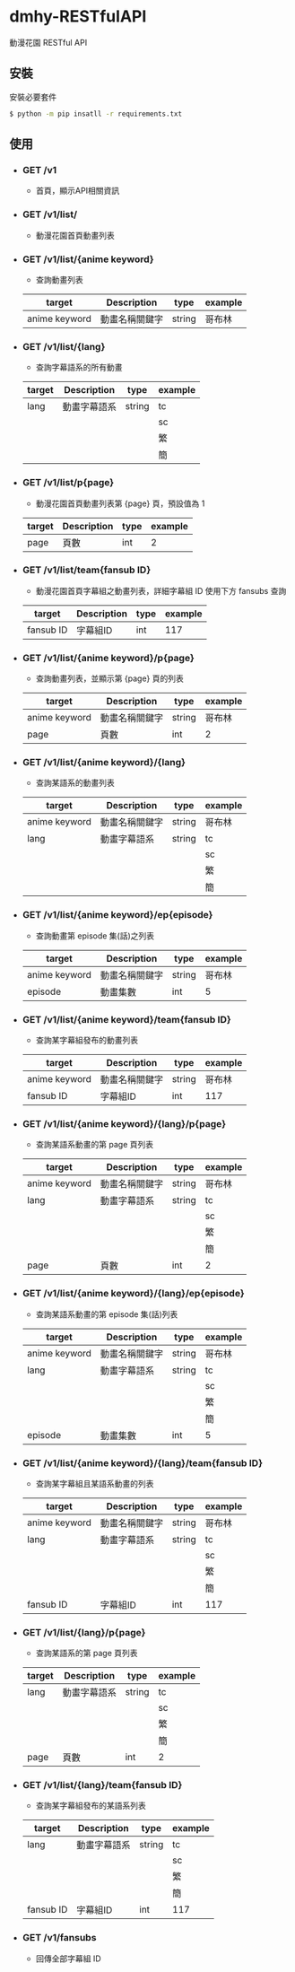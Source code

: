 # dmhy-RESTfulAPI
動漫花園 RESTful API
## 安裝
安裝必要套件  
```bash
$ python -m pip insatll -r requirements.txt
```
## 使用
  - ### GET /v1
       - 首頁，顯示API相關資訊
  - ### GET /v1/list/
       - 動漫花園首頁動畫列表
  - ### GET /v1/list/{anime keyword}
       - 查詢動畫列表  
    
      |target           |Description       |type  |example|
      |---------------  |------------------|------|-------|
      |anime keyword    |動畫名稱關鍵字     |string|哥布林  |
  - ### GET /v1/list/{lang}
       - 查詢字幕語系的所有動畫
     
      |target           |Description       |type  |example|
      |---------------  |------------------|------|-------|
      |lang             |動畫字幕語系       |string|tc     |
      |                 |                  |      |sc     |
      |                 |                  |      |繁     |
      |                 |                  |      |簡     |
  - ### GET /v1/list/p{page}
       - 動漫花園首頁動畫列表第 {page} 頁，預設值為 1
     
      |target           |Description       |type  |example|
      |---------------  |------------------|------|-------|
      |page             |頁數               |int  |2      |
  - ### GET /v1/list/team{fansub ID}
       - 動漫花園首頁字幕組之動畫列表，詳細字幕組 ID 使用下方 fansubs 查詢
     
      |target           |Description       |type  |example|
      |---------------  |------------------|------|-------|
      |fansub ID        |字幕組ID           |int  | 117   |
  - ### GET /v1/list/{anime keyword}/p{page}
       - 查詢動畫列表，並顯示第 {page} 頁的列表
       
       |target           |Description       |type  |example|
      |---------------  |------------------|------|-------|
      |anime keyword    |動畫名稱關鍵字     |string|哥布林  |
      |page             |頁數               |int  |2      |
  - ### GET /v1/list/{anime keyword}/{lang}
       - 查詢某語系的動畫列表
       
       |target           |Description       |type  |example|
      |---------------  |------------------|------|-------|
      |anime keyword    |動畫名稱關鍵字     |string|哥布林  |
      |lang             |動畫字幕語系       |string|tc     |
      |                 |                  |      |sc     |
      |                 |                  |      |繁     |
      |                 |                  |      |簡     |
  - ### GET /v1/list/{anime keyword}/ep{episode}
       - 查詢動畫第 episode 集(話)之列表
       
       |target           |Description       |type  |example|
      |---------------  |------------------|------|-------|
      |anime keyword    |動畫名稱關鍵字     |string|哥布林  |
      |episode          |動畫集數           |int   |5      |
  - ### GET /v1/list/{anime keyword}/team{fansub ID}
       - 查詢某字幕組發布的動畫列表  

       |target           |Description       |type  |example|
       |---------------  |------------------|------|-------|
       |anime keyword    |動畫名稱關鍵字     |string|哥布林  |
       |fansub ID        |字幕組ID           |int  | 117   |
  - ### GET /v1/list/{anime keyword}/{lang}/p{page}
       - 查詢某語系動畫的第 page 頁列表  
       
       |target           |Description       |type  |example|
       |---------------  |------------------|------|-------|
       |anime keyword    |動畫名稱關鍵字     |string|哥布林  |
       |lang             |動畫字幕語系       |string|tc     |
       |                 |                  |      |sc     |
       |                 |                  |      |繁     |
       |                 |                  |      |簡     |
       |page             |頁數               |int  |2      |
  - ### GET /v1/list/{anime keyword}/{lang}/ep{episode}
       - 查詢某語系動畫的第 episode 集(話)列表  
       
       |target           |Description       |type  |example|
       |---------------  |------------------|------|-------|
       |anime keyword    |動畫名稱關鍵字     |string|哥布林  |
       |lang             |動畫字幕語系       |string|tc     |
       |                 |                  |      |sc     |
       |                 |                  |      |繁     |
       |                 |                  |      |簡     |
       |episode          |動畫集數           |int   |5      |
  - ### GET /v1/list/{anime keyword}/{lang}/team{fansub ID}
       - 查詢某字幕組且某語系動畫的列表  
       
       |target           |Description       |type  |example|
       |---------------  |------------------|------|-------|
       |anime keyword    |動畫名稱關鍵字     |string|哥布林  |
       |lang             |動畫字幕語系       |string|tc     |
       |                 |                  |      |sc     |
       |                 |                  |      |繁     |
       |                 |                  |      |簡     |
       |fansub ID        |字幕組ID           |int  | 117   |
  - ### GET /v1/list/{lang}/p{page}
       - 查詢某語系的第 page 頁列表  
       
       |target           |Description       |type  |example|
       |---------------  |------------------|------|-------|
       |lang             |動畫字幕語系       |string|tc     |
       |                 |                  |      |sc     |
       |                 |                  |      |繁     |
       |                 |                  |      |簡     |
       |page             |頁數               |int  |2      |
  - ### GET /v1/list/{lang}/team{fansub ID}
       - 查詢某字幕組發布的某語系列表
       
       |target           |Description       |type  |example|
       |---------------  |------------------|------|-------|
       |lang             |動畫字幕語系       |string|tc     |
       |                 |                  |      |sc     |
       |                 |                  |      |繁     |
       |                 |                  |      |簡     |
       |fansub ID        |字幕組ID           |int  | 117   |
  - ### GET /v1/fansubs
       - 回傳全部字幕組 ID
       
       
